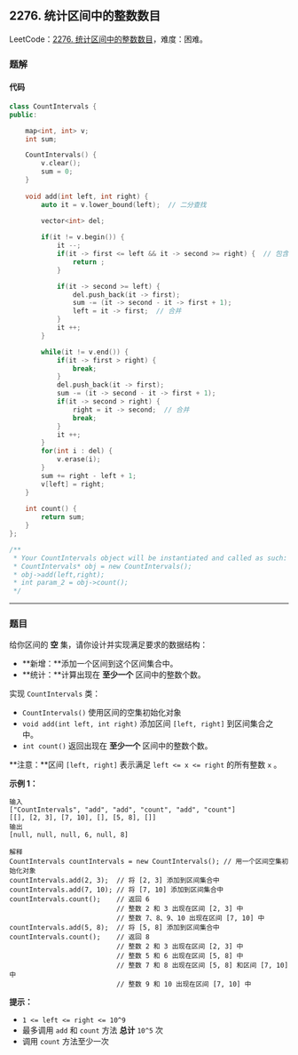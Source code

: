 ## 2276. 统计区间中的整数数目

LeetCode：[2276. 统计区间中的整数数目](https://leetcode.cn/problems/count-integers-in-intervals/)，难度：困难。

### 题解

#### 代码

```c++
class CountIntervals {
public:

    map<int, int> v;
    int sum;

    CountIntervals() {
        v.clear();
        sum = 0;
    }
    
    void add(int left, int right) {
        auto it = v.lower_bound(left);  // 二分查找
        
        vector<int> del;

        if(it != v.begin()) {
            it --;
            if(it -> first <= left && it -> second >= right) {  // 包含
                return ;
            }

            if(it -> second >= left) {
                del.push_back(it -> first);
                sum -= (it -> second - it -> first + 1);
                left = it -> first;  // 合并
            }
            it ++;
        }

        while(it != v.end()) {
            if(it -> first > right) {
                break;
            }
            del.push_back(it -> first);
            sum -= (it -> second - it -> first + 1);
            if(it -> second > right) {
                right = it -> second;  // 合并
                break;
            }
            it ++;
        }
        for(int i : del) {
            v.erase(i);
        }
        sum += right - left + 1;
        v[left] = right;
    }
    
    int count() {
        return sum;
    }
};

/**
 * Your CountIntervals object will be instantiated and called as such:
 * CountIntervals* obj = new CountIntervals();
 * obj->add(left,right);
 * int param_2 = obj->count();
 */
```



---



### 题目

给你区间的 **空** 集，请你设计并实现满足要求的数据结构：

- **新增：**添加一个区间到这个区间集合中。
- **统计：**计算出现在 **至少一个** 区间中的整数个数。

实现 `CountIntervals` 类：

- `CountIntervals()` 使用区间的空集初始化对象
- `void add(int left, int right)` 添加区间 `[left, right]` 到区间集合之中。
- `int count()` 返回出现在 **至少一个** 区间中的整数个数。

**注意：**区间 `[left, right]` 表示满足 `left <= x <= right` 的所有整数 `x` 。

 

**示例 1：**

```
输入
["CountIntervals", "add", "add", "count", "add", "count"]
[[], [2, 3], [7, 10], [], [5, 8], []]
输出
[null, null, null, 6, null, 8]

解释
CountIntervals countIntervals = new CountIntervals(); // 用一个区间空集初始化对象
countIntervals.add(2, 3);  // 将 [2, 3] 添加到区间集合中
countIntervals.add(7, 10); // 将 [7, 10] 添加到区间集合中
countIntervals.count();    // 返回 6
                           // 整数 2 和 3 出现在区间 [2, 3] 中
                           // 整数 7、8、9、10 出现在区间 [7, 10] 中
countIntervals.add(5, 8);  // 将 [5, 8] 添加到区间集合中
countIntervals.count();    // 返回 8
                           // 整数 2 和 3 出现在区间 [2, 3] 中
                           // 整数 5 和 6 出现在区间 [5, 8] 中
                           // 整数 7 和 8 出现在区间 [5, 8] 和区间 [7, 10] 中
                           // 整数 9 和 10 出现在区间 [7, 10] 中
```

 

**提示：**

- `1 <= left <= right <= 10^9`
- 最多调用 `add` 和 `count` 方法 **总计** `10^5` 次
- 调用 `count` 方法至少一次


